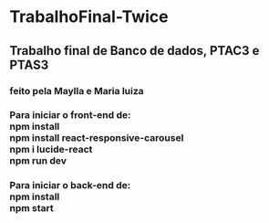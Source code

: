 # TrabalhoFinal-Twice
<h2> Trabalho final de Banco de dados, PTAC3 e PTAS3</h2>
<h3> feito pela Maylla e Maria luiza </h3>
<h3>Para iniciar o front-end de: <br/>
npm install <br/>
npm install react-responsive-carousel <br/>
npm i lucide-react <br/>
npm run dev
</h3>

<h3>Para iniciar o back-end de: <br/>
npm install <br/>
npm start
</h3>


